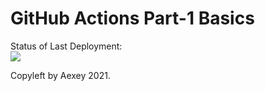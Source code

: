 # GitHub Actions Part-1 Basics


Status of Last Deployment:<br>
<img src="https://github.com/alexis-ru/github-actions-part-1-basics/workflows/My-GitHubAction-Basics/badge.svg?branch=master"><br>


Copyleft by Aexey 2021.
